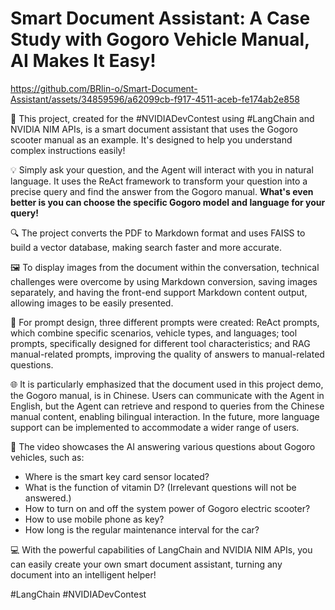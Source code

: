 # Smart Document Assistant: A Case Study with Gogoro Vehicle Manual, AI Makes It Easy!

https://github.com/BRlin-o/Smart-Document-Assistant/assets/34859596/a62099cb-f917-4511-aceb-fe174ab2e858

🚀  This project, created for the #NVIDIADevContest using #LangChain and NVIDIA NIM APIs, is a smart document assistant that uses the Gogoro scooter manual as an example. It's designed to help you understand complex instructions easily! 

💡  Simply ask your question, and the Agent will interact with you in natural language. It uses the ReAct framework to transform your question into a precise query and find the answer from the Gogoro manual.  **What's even better is you can choose the specific Gogoro model and language for your query!**

🔍  The project converts the PDF to Markdown format and uses FAISS to build a vector database, making search faster and more accurate.

🖼️  To display images from the document within the conversation, technical challenges were overcome by using Markdown conversion, saving images separately, and having the front-end support Markdown content output, allowing images to be easily presented.

💬  For prompt design, three different prompts were created: ReAct prompts, which combine specific scenarios, vehicle types, and languages; tool prompts, specifically designed for different tool characteristics; and RAG manual-related prompts, improving the quality of answers to manual-related questions.

🌐 It is particularly emphasized that the document used in this project demo, the Gogoro manual, is in Chinese. Users can communicate with the Agent in English, but the Agent can retrieve and respond to queries from the Chinese manual content, enabling bilingual interaction. In the future, more language support can be implemented to accommodate a wider range of users.

🚀  The video showcases the AI answering various questions about Gogoro vehicles, such as:
- Where is the smart key card sensor located?
- What is the function of vitamin D? (Irrelevant questions will not be answered.)
- How to turn on and off the system power of Gogoro electric scooter?
- How to use mobile phone as key?
- How long is the regular maintenance interval for the car?

💻  With the powerful capabilities of LangChain and NVIDIA NIM APIs, you can easily create your own smart document assistant, turning any document into an intelligent helper!

#LangChain #NVIDIADevContest 
